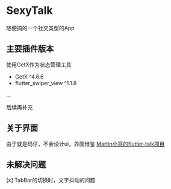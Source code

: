 # SexyTalk

随便搞的一个社交类型的App

## 主要插件版本

使用GetX作为状态管理工具

- GetX ^4.6.6
- flutter_swiper_view ^1.1.8


...

后续再补充

## 关于界面

由于就是码仔，不会设计ui，界面借鉴 [Martin小哥的flutter-talk项目](https://docs.flutter.dev/)

## 未解决问题

[x] TabBar的切换时，文字抖动的问题